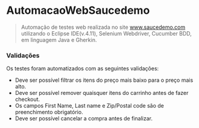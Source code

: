 # AutomacaoWebSaucedemo

> Automação de testes web realizada no site www.saucedemo.com utilizando o Eclipse IDE(v.4.11), Selenium Webdriver, Cucumber BDD, em linguagem Java e Gherkin.

### Validações

Os testes foram automatizados com as seguintes validações:
* Deve ser possível filtrar os itens do preço mais baixo para o preço mais alto.
* Deve ser possível remover quaisquer itens do carrinho antes de fazer checkout.
* Os campos First Name, Last name e Zip/Postal code são de preenchimento obrigatório.
* Deve ser possível cancelar a compra antes de finalizar.
